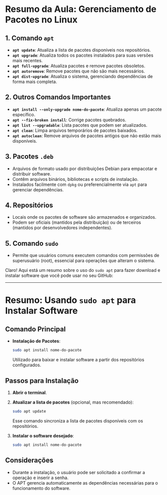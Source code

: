 
# Resumo da Aula: Gerenciamento de Pacotes no Linux

## 1. **Comando `apt`**
- **`apt update`**: Atualiza a lista de pacotes disponíveis nos repositórios.
- **`apt upgrade`**: Atualiza todos os pacotes instalados para suas versões mais recentes.
- **`apt full-upgrade`**: Atualiza pacotes e remove pacotes obsoletos.
- **`apt autoremove`**: Remove pacotes que não são mais necessários.
- **`apt dist-upgrade`**: Atualiza o sistema, gerenciando dependências de forma mais completa.

## 2. **Outros Comandos Importantes**
- **`apt install --only-upgrade nome-do-pacote`**: Atualiza apenas um pacote específico.
- **`apt --fix-broken install`**: Corrige pacotes quebrados.
- **`apt list --upgradable`**: Lista pacotes que podem ser atualizados.
- **`apt clean`**: Limpa arquivos temporários de pacotes baixados.
- **`apt autoclean`**: Remove arquivos de pacotes antigos que não estão mais disponíveis.

## 3. **Pacotes `.deb`**
- Arquivos de formato usado por distribuições Debian para empacotar e distribuir software.
- Contêm arquivos binários, bibliotecas e scripts de instalação.
- Instalados facilmente com `dpkg` ou preferencialmente via `apt` para gerenciar dependências.

## 4. **Repositórios**
- Locais onde os pacotes de software são armazenados e organizados.
- Podem ser oficiais (mantidos pela distribuição) ou de terceiros (mantidos por desenvolvedores independentes).

## 5. **Comando `sudo`**
- Permite que usuários comuns executem comandos com permissões de superusuário (root), essencial para operações que alteram o sistema.

Claro! Aqui está um resumo sobre o uso do `sudo apt` para fazer download e instalar software que você pode usar no seu GitHub:

---

# Resumo: Usando `sudo apt` para Instalar Software

## Comando Principal
- **Instalação de Pacotes**:
  ```bash
  sudo apt install nome-do-pacote
  ```
  Utilizado para baixar e instalar software a partir dos repositórios configurados.

## Passos para Instalação
1. **Abrir o terminal**.
2. **Atualizar a lista de pacotes** (opcional, mas recomendado):
   ```bash
   sudo apt update
   ```
   Esse comando sincroniza a lista de pacotes disponíveis com os repositórios.

3. **Instalar o software desejado**:
   ```bash
   sudo apt install nome-do-pacote
   ```

## Considerações
- Durante a instalação, o usuário pode ser solicitado a confirmar a operação e inserir a senha.
- O APT gerencia automaticamente as dependências necessárias para o funcionamento do software.



